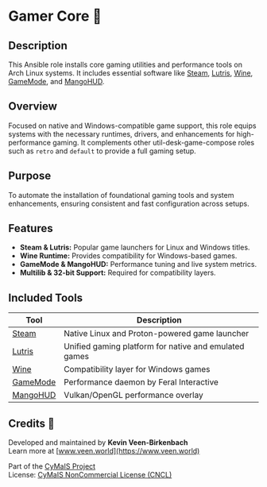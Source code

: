 # Gamer Core 🧩

## Description

This Ansible role installs core gaming utilities and performance tools on Arch Linux systems. It includes essential software like [Steam](https://store.steampowered.com/), [Lutris](https://lutris.net/), [Wine](https://www.winehq.org/), [GameMode](https://github.com/FeralInteractive/gamemode), and [MangoHUD](https://github.com/flightlessmango/MangoHud).

## Overview

Focused on native and Windows-compatible game support, this role equips systems with the necessary runtimes, drivers, and enhancements for high-performance gaming. It complements other util-desk-game-compose roles such as `retro` and `default` to provide a full gaming setup.

## Purpose

To automate the installation of foundational gaming tools and system enhancements, ensuring consistent and fast configuration across setups.

## Features

- **Steam & Lutris:** Popular game launchers for Linux and Windows titles.
- **Wine Runtime:** Provides compatibility for Windows-based games.
- **GameMode & MangoHUD:** Performance tuning and live system metrics.
- **Multilib & 32-bit Support:** Required for compatibility layers.

## Included Tools

| Tool        | Description |
|-------------|-------------|
| [Steam](https://store.steampowered.com/) | Native Linux and Proton-powered game launcher |
| [Lutris](https://lutris.net/) | Unified gaming platform for native and emulated games |
| [Wine](https://www.winehq.org/) | Compatibility layer for Windows games |
| [GameMode](https://github.com/FeralInteractive/gamemode) | Performance daemon by Feral Interactive |
| [MangoHUD](https://github.com/flightlessmango/MangoHud) | Vulkan/OpenGL performance overlay |

## Credits 📝

Developed and maintained by **Kevin Veen-Birkenbach**  
Learn more at [www.veen.world](https://www.veen.world)

Part of the [CyMaIS Project](https://github.com/kevinveenbirkenbach/cymais)  
License: [CyMaIS NonCommercial License (CNCL)](https://s.veen.world/cncl)
